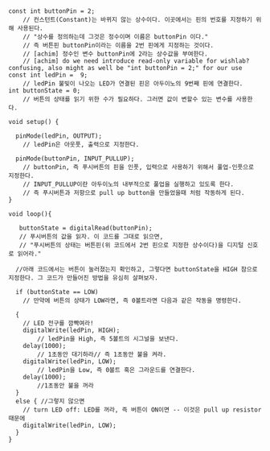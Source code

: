 <pre><code>

const int buttonPin = 2;    
	// 컨스턴트(Constant)는 바뀌지 않는 상수이다. 이곳에서는 핀의 번호를 지정하기 위해 사용된다.
	// "상수를 정의하는데 그것은 정수이며 이름은 buttonPin 이다." 
	// 즉 버튼핀 buttonPin이라는 이름을 2번 핀에게 지정하는 것이다.
	// [achim] 정수인 변수 buttonPin에 2라는 상수값을 부여한다.
	// [achim] do we need introduce read-only variable for wishlab? confusing, also might as well be "int buttonPin = 2;" for our use
const int ledPin =  9;   
	// ledPin 불빛이 나오는 LED가 연결된 핀은 아두이노의 9번째 핀에 연결한다.
int buttonState = 0;         
	// 버튼의 상태를 읽기 위한 수가 필요하다. 그러면 값이 변할수 있는 변수를 사용한다.

void setup() {
  
  pinMode(ledPin, OUTPUT);   
    // ledPin은 아웃풋, 출력으로 지정한다.
  
  pinMode(buttonPin, INPUT_PULLUP);
    // buttonPin, 즉 푸시버튼의 핀을 인풋, 입력으로 사용하기 위해서 풀업-인풋으로 지정한다.  
    // INPUT_PULLUP이란 아두이노의 내부적으로 풀업을 실행하고 있도록 한다. 
    // 즉 푸시버튼과 저항으로 pull up button을 만들었을때 처럼 작동하게 된다.
}

void loop(){
   
   buttonState = digitalRead(buttonPin);  
   // 푸시버튼의 값을 읽자. 이 코드를 그대로 읽으면,
   // "푸시버튼의 상태는 버튼핀(위 코드에서 2번 핀으로 지정한 상수이다)을 디지털 신호로 읽어라."

  //아래 코드에서는 버튼이 눌러졌는지 확인하고, 그렇다면 buttonState을 HIGH 참으로 지정한다. 그 코드가 만들어진 방법을 유심히 살펴보자.

  if (buttonState == LOW) 
  	// 만약에 버튼의 상태가 LOW라면, 즉 0볼트라면 다음과 같은 작동을 명령한다.
  
  {
    // LED 전구를 깜빡여라!
    digitalWrite(ledPin, HIGH); 
    	// ledPin을 High, 즉 5볼트의 시그널을 보낸다.
    delay(1000);
    	// 1초동안 대기하라// 즉 1초동안 불을 켜라.
    digitalWrite(ledPin, LOW);
    	// ledPin을 Low, 즉 0볼트 혹은 그라운드를 연결한다.
    delay(1000); 
    	//1초동안 불을 꺼라
  } 
  else { //그렇지 않으면
    // turn LED off: LED를 꺼라, 즉 버튼이 ON이면 -- 이것은 pull up resistor 때문에
    digitalWrite(ledPin, LOW); 
  }
}
</code></pre>
